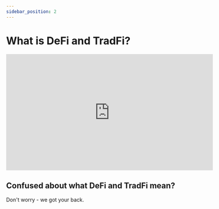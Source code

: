 ```yaml
---
sidebar_position: 2
---
```


# What is DeFi and TradFi?

<iframe width="560" height="315" src="https://www.youtube.com/embed/yz4QNTCH-io" title="YouTube video player" frameborder="0" allow="accelerometer; autoplay; clipboard-write; encrypted-media; gyroscope; picture-in-picture; web-share" allowfullscreen></iframe>

## Confused about what DeFi and TradFi mean?

Don't worry - we got your back.
